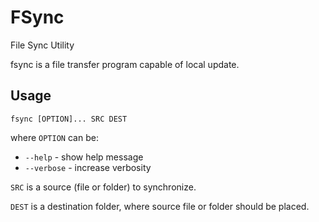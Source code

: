 # FSync

File Sync Utility

fsync is a file transfer program capable of local update.

## Usage

```shell
fsync [OPTION]... SRC DEST
```

where `OPTION` can be:
- `--help` - show help message
- `--verbose` - increase verbosity

`SRC` is a source (file or folder) to synchronize.

`DEST` is a destination folder, where source file or folder should be placed.
